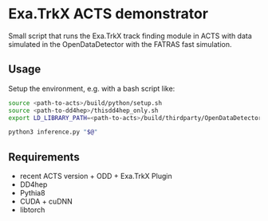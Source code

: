 # Exa.TrkX ACTS demonstrator

Small script that runs the Exa.TrkX track finding module in ACTS with data simulated in the OpenDataDetector with the FATRAS fast simulation.

## Usage

Setup the environment, e.g. with a bash script like:

```bash
source <path-to-acts>/build/python/setup.sh
source <path-to-dd4hep>/thisdd4hep_only.sh
export LD_LIBRARY_PATH=<path-to-acts>/build/thirdparty/OpenDataDetector/factory:$LD_LIBRARY_PATH

python3 inference.py "$@"
```

## Requirements

* recent ACTS version + ODD + Exa.TrkX Plugin
* DD4hep
* Pythia8
* CUDA + cuDNN
* libtorch

